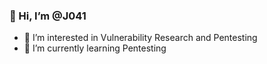 ### 👋 Hi, I’m @J041

- 👀 I’m interested in Vulnerability Research and Pentesting
- 🌱 I’m currently learning Pentesting

<!---
J041/J041 is a ✨ special ✨ repository because its `README.md` (this file) appears on your GitHub profile.
You can click the Preview link to take a look at your changes.

- 💞️ I’m looking to collaborate on ...
- 📫 How to reach me ...

--->
